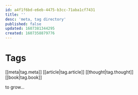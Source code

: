 ```yaml
---
id: a4f1f6bd-e6eb-4475-b3cc-71aba1cf7431
title: ''
desc: 'meta, tag directory'
published: false
updated: 1607381344295
created: 1607358879776
---
```


# Tags

[[meta|tag.meta]]
[[article|tag.article]]
[[thought|tag.thought]]
[[book|tag.book]]

to grow...